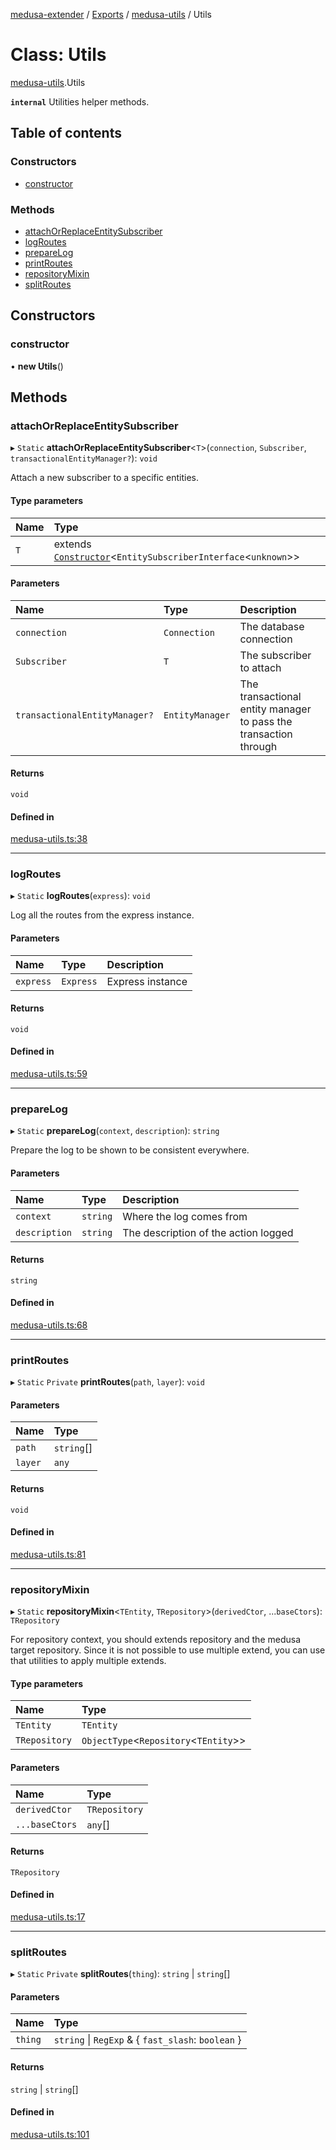 [medusa-extender](../README.md) / [Exports](../modules.md) / [medusa-utils](../modules/medusa_utils.md) / Utils

# Class: Utils

[medusa-utils](../modules/medusa_utils.md).Utils

**`internal`**
Utilities helper methods.

## Table of contents

### Constructors

- [constructor](medusa_utils.Utils.md#constructor)

### Methods

- [attachOrReplaceEntitySubscriber](medusa_utils.Utils.md#attachorreplaceentitysubscriber)
- [logRoutes](medusa_utils.Utils.md#logroutes)
- [prepareLog](medusa_utils.Utils.md#preparelog)
- [printRoutes](medusa_utils.Utils.md#printroutes)
- [repositoryMixin](medusa_utils.Utils.md#repositorymixin)
- [splitRoutes](medusa_utils.Utils.md#splitroutes)

## Constructors

### constructor

• **new Utils**()

## Methods

### attachOrReplaceEntitySubscriber

▸ `Static` **attachOrReplaceEntitySubscriber**<`T`\>(`connection`, `Subscriber`, `transactionalEntityManager?`): `void`

Attach a new subscriber to a specific entities.

#### Type parameters

| Name | Type |
| :------ | :------ |
| `T` | extends [`Constructor`](../modules/types.md#constructor)<`EntitySubscriberInterface`<`unknown`\>\> |

#### Parameters

| Name | Type | Description |
| :------ | :------ | :------ |
| `connection` | `Connection` | The database connection |
| `Subscriber` | `T` | The subscriber to attach |
| `transactionalEntityManager?` | `EntityManager` | The transactional entity manager to pass the transaction through |

#### Returns

`void`

#### Defined in

[medusa-utils.ts:38](https://github.com/adrien2p/medusa-extender/blob/2b98a6d/src/medusa-utils.ts#L38)

___

### logRoutes

▸ `Static` **logRoutes**(`express`): `void`

Log all the routes from the express instance.

#### Parameters

| Name | Type | Description |
| :------ | :------ | :------ |
| `express` | `Express` | Express instance |

#### Returns

`void`

#### Defined in

[medusa-utils.ts:59](https://github.com/adrien2p/medusa-extender/blob/2b98a6d/src/medusa-utils.ts#L59)

___

### prepareLog

▸ `Static` **prepareLog**(`context`, `description`): `string`

Prepare the log to be shown to be consistent everywhere.

#### Parameters

| Name | Type | Description |
| :------ | :------ | :------ |
| `context` | `string` | Where the log comes from |
| `description` | `string` | The description of the action logged |

#### Returns

`string`

#### Defined in

[medusa-utils.ts:68](https://github.com/adrien2p/medusa-extender/blob/2b98a6d/src/medusa-utils.ts#L68)

___

### printRoutes

▸ `Static` `Private` **printRoutes**(`path`, `layer`): `void`

#### Parameters

| Name | Type |
| :------ | :------ |
| `path` | `string`[] |
| `layer` | `any` |

#### Returns

`void`

#### Defined in

[medusa-utils.ts:81](https://github.com/adrien2p/medusa-extender/blob/2b98a6d/src/medusa-utils.ts#L81)

___

### repositoryMixin

▸ `Static` **repositoryMixin**<`TEntity`, `TRepository`\>(`derivedCtor`, ...`baseCtors`): `TRepository`

For repository context, you should extends repository and the medusa target repository.
Since it is not possible to use multiple extend, you can use that utilities to apply multiple extends.

#### Type parameters

| Name | Type |
| :------ | :------ |
| `TEntity` | `TEntity` |
| `TRepository` | `ObjectType`<`Repository`<`TEntity`\>\> |

#### Parameters

| Name | Type |
| :------ | :------ |
| `derivedCtor` | `TRepository` |
| `...baseCtors` | `any`[] |

#### Returns

`TRepository`

#### Defined in

[medusa-utils.ts:17](https://github.com/adrien2p/medusa-extender/blob/2b98a6d/src/medusa-utils.ts#L17)

___

### splitRoutes

▸ `Static` `Private` **splitRoutes**(`thing`): `string` \| `string`[]

#### Parameters

| Name | Type |
| :------ | :------ |
| `thing` | `string` \| `RegExp` & { `fast_slash`: `boolean`  } |

#### Returns

`string` \| `string`[]

#### Defined in

[medusa-utils.ts:101](https://github.com/adrien2p/medusa-extender/blob/2b98a6d/src/medusa-utils.ts#L101)
